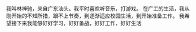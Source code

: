   我叫林梓驰，来自广东汕头。我平时喜欢听音乐，打游戏。
  在广工的生活，我从刚开始的不知所措，跟不上节奏，到逐渐适应校园生活，到开始准备工作。
  我希望接下来我能够好好学习，好好备战，好好工作，好好生活
